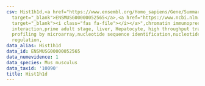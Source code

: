 ```yaml
---
csv: Hist1h1d,<a href="https://www.ensembl.org/Homo_sapiens/Gene/Summary?db=core;g=ENSMUSG00000052565"
  target="_blank">ENSMUSG00000052565</a>,<a href="https://www.ncbi.nlm.nih.gov/pubmed/23834426"
  target="_blank"><i class="fas fa-file"></i></a>",chromatin immunoprecipitation assay,direct
  interaction,prime adult stage, liver, Hepatocyte, high throughput transcription
  profiling by microarray,nucleotide sequence identification,nucleotide sequence identification,transcriptional
  regulation,
data_alias: Hist1h1d
data_id: ENSMUSG00000052565
data_numevidence: 1
data_species: Mus musculus
data_taxid: '10090'
title: Hist1h1d
---
```

